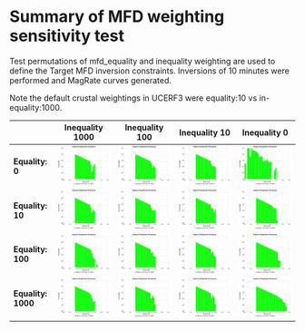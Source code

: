 # Summary of MFD weighting sensitivity test

Test permutations of mfd_equality and inequality weighting are used to define the Target MFD inversion
constraints. Inversions of 10 minutes were performed and MagRate curves generated.

Note the default crustal weightings in UCERF3 were equality:10 vs in-equality:1000.

| | Inequality 1000 | Inequality 100 | Inequality 10 | Inequality 0 |
|-----|-----|-----|-----|----|
| **Equality: 0** | <img src="eq0000_ineq1000/MAG_rates_log_fixed_yscale.png" width=300  > | <img src="eq0000_ineq0100/MAG_rates_log_fixed_yscale.png" width=300 > | <img src="eq0000_ineq0010/MAG_rates_log_fixed_yscale.png" width=300 > | <img src="eq0000_ineq0000/MAG_rates_log_fixed_yscale.png" width=300 /> |
| **Equality: 10** | <img src="eq0010_ineq1000/MAG_rates_log_fixed_yscale.png" width=300  > | <img src="eq0010_ineq0100/MAG_rates_log_fixed_yscale.png" width=300 > | <img src="eq0010_ineq0010/MAG_rates_log_fixed_yscale.png" width=300 > | <img src="eq0010_ineq0000/MAG_rates_log_fixed_yscale.png" width=300 /> |
| **Equality: 100** | <img src="eq0100_ineq1000/MAG_rates_log_fixed_yscale.png" width=300  > | <img src="eq0100_ineq0100/MAG_rates_log_fixed_yscale.png" width=300 > | <img src="eq0100_ineq0100/MAG_rates_log_fixed_yscale.png" width=300 > | <img src="eq0100_ineq0000/MAG_rates_log_fixed_yscale.png" width=300 /> |
| **Equality: 1000** | <img src="eq1000_ineq1000/MAG_rates_log_fixed_yscale.png" width=300  > | <img src="eq1000_ineq0100/MAG_rates_log_fixed_yscale.png" width=300 > | <img src="eq1000_ineq0100/MAG_rates_log_fixed_yscale.png" width=300 > | <img src="eq1000_ineq0000/MAG_rates_log_fixed_yscale.png" width=300 /> |

